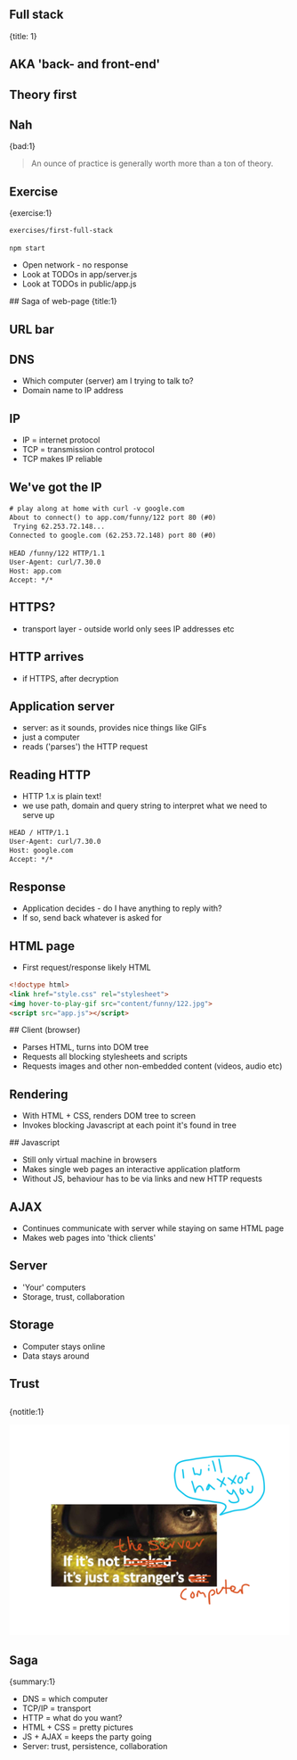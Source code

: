 ## Full stack
{title: 1}

## AKA 'back- and front-end'

## Theory first

## Nah
{bad:1}

> An ounce of practice is generally worth more than a ton of theory.

## Exercise
{exercise:1}

    exercises/first-full-stack

    npm start

- Open network - no response
- Look at TODOs in app/server.js
- Look at TODOs in public/app.js

## Saga of web-page
{title:1}

## URL bar

## DNS

- Which computer (server) am I trying to talk to?
- Domain name to IP address

## IP

- IP = internet protocol
- TCP = transmission control protocol
- TCP makes IP reliable

## We've got the IP

```
# play along at home with curl -v google.com
About to connect() to app.com/funny/122 port 80 (#0)
 Trying 62.253.72.148...
Connected to google.com (62.253.72.148) port 80 (#0)

HEAD /funny/122 HTTP/1.1
User-Agent: curl/7.30.0
Host: app.com
Accept: */*
```

## HTTPS?

- transport layer - outside world only sees IP addresses etc

## HTTP arrives

- if HTTPS, after decryption

## Application server

- server: as it sounds, provides nice things like GIFs
- just a computer
- reads ('parses') the HTTP request

## Reading HTTP

- HTTP 1.x is plain text!
- we use path, domain and query string to interpret what we need to serve up

```
HEAD / HTTP/1.1
User-Agent: curl/7.30.0
Host: google.com
Accept: */*
```

## Response

- Application decides - do I have anything to reply with?
- If so, send back whatever is asked for

## HTML page

- First request/response likely HTML

```html
<!doctype html>
<link href="style.css" rel="stylesheet">
<img hover-to-play-gif src="content/funny/122.jpg">
<script src="app.js"></script>
```

## Client (browser)

- Parses HTML, turns into DOM tree
- Requests all blocking stylesheets and scripts
- Requests images and other non-embedded content (videos, audio etc)

## Rendering

- With HTML + CSS, renders DOM tree to screen
- Invokes blocking Javascript at each point it's found in tree

## Javascript

- Still only virtual machine in browsers
- Makes single web pages an interactive application platform
- Without JS, behaviour has to be via links and new HTTP requests

## AJAX

- Continues communicate with server while staying on same HTML page
- Makes web pages into 'thick clients'

## Server

- 'Your' computers
- Storage, trust, collaboration

## Storage

- Computer stays online
- Data stays around

## Trust

##   
{notitle:1}

<img src="media/server-v-client.png">


## Saga
{summary:1}

- DNS = which computer
- TCP/IP = transport
- HTTP = what do you want?
- HTML + CSS = pretty pictures
- JS + AJAX = keeps the party going
- Server: trust, persistence, collaboration

